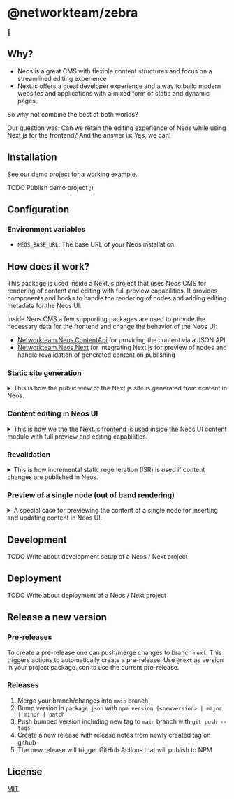# @networkteam/zebra

🦓

## Why?

* Neos is a great CMS with flexible content structures and focus on a streamlined editing experience
* Next.js offers a great developer experience and a way to build modern websites and applications with a mixed form of static and dynamic pages

So why not combine the best of both worlds?

Our question was: Can we retain the editing experience of Neos while using Next.js for the frontend? And the answer is: Yes, we can!

## Installation

See our demo project for a working example.

TODO Publish demo project ;)

## Configuration

### Environment variables

* `NEOS_BASE_URL`: The base URL of your Neos installation

## How does it work?

This package is used inside a Next.js project that uses Neos CMS for rendering of content and editing with full preview capabilities. It provides components and hooks to handle the rendering of nodes and adding editing metadata for the Neos UI.

Inside Neos CMS a few supporting packages are used to provide the necessary data for the frontend and change the behavior of the Neos UI:

* [Networkteam.Neos.ContentApi](https://github.com/networkteam/Networkteam.Neos.ContentApi) for providing the content via a JSON API
* [Networkteam.Neos.Next](https://github.com/networkteam/Networkteam.Neos.Next) for integrating Next.js for preview of nodes and handle revalidation of generated content on publishing

### Static site generation

<details>
  <summary>This is how the public view of the Next.js site is generated from content in Neos.</summary>

  Your Next.js project defines a [dynamic catch all route](https://nextjs.org/docs/routing/dynamic-routes#catch-all-routes) that will generate pages for document nodes in Neos CMS. The route is defined in `pages/[[...slug]].tsx`.

  Next.js will fetch a list of all document nodes from Neos via the Content API in `getStaticProps` for the `[[...slug]]` route.

  The `getStaticProps` function will then be called for each page with the `path` and `locale` as params.
  The data for the page will be fetched via the Content API in Neos by the path and locale.
  This data is the input for rendering the page, so the response of the Content API needs to contain all needed information like menu items, shared content in e.g. a footer and the content of the page itself.

  For this to work, the Neos base URL has to be known to Next.js via the `NEOS_BASE_URL` environment variable.
</details>

### Content editing in Neos UI

<details>
  <summary>This is how we the the Next.js frontend is used inside the Neos UI content module with full preview and editing capabilities.</summary>

  Now it get's a little trickier:

  You always access Neos CMS via your Next.js site by appending `/neos`, as usual.
  The `withZebra` config helper adds the necessary rewrites to the Next.js configuration in `next.config.js` to make this work.
  Next.js serves a custom `/neos/preview` route that is used to render the preview of a workspace version of a document node.
  It forwards your Neos session cookie to the Neos backend and fetches the content via the Content API - now with access to the user workspace and much more metadata for use in Neos UI.

  This is not done statically - as it would not allow to access the current request and user session - but on demand via `getServerSideProps`.

  By using the Zebra components and hooks for rendering, all the metadata for the Neos UI is added to the page. Inline editing should just work.

  All other requests to `/neos/*` (except `/neos/previewNode`) are proxied to the Neos backend.
</details>

### Revalidation

<details>
  <summary>This is how incremental static regeneration (ISR) is used if content changes are published in Neos.</summary>

  This is done by the [Networkteam.Neos.Next](https://github.com/networkteam/Networkteam.Neos.Next) package in Neos. It hooks into the publishing signals, collects changed nodes and their closest document nodes and triggers a revalidation of the pages via a Next.js API route (defaults to `/api/revalidate`). A revalidate token is used to prevent unauthorized revalidation requests.

  For this to work, the Next.js base URL has to be known inside Neos.
</details>

### Preview of a single node (out of band rendering)

<details>
  <summary>A special case for previewing the content of a single node for inserting and updating content in Neos UI.</summary>

  We use the Next.js frontend again for previewing the content of a single node.
  To override the default behavior which uses Fusion inside a controller in Neos,
  the [Networkteam.Neos.Next](https://github.com/networkteam/Networkteam.Neos.Next)
  package provides a Fusion prototype that renders the content of a node via the Next.js frontend. A single Fusion path is used by Zebra in the metadata for all nodes to use this special preview implementation.

  For this to work, the Next.js base URL has to be known inside Neos.
</details>

## Development

TODO Write about development setup of a Neos / Next project

## Deployment

TODO Write about deployment of a Neos / Next project

## Release a new version

### Pre-releases

To create a pre-release one can push/merge changes to branch `next`. This triggers actions to automatically create a pre-release.
Use `@next` as version in your project package.json to use the current pre-release.

### Releases

1. Merge your branch/changes into `main` branch
2. Bump version in `package.json` with `npm version [<newversion> | major | minor | patch`
3. Push bumped version including new tag to `main` branch with `git push --tags`
4. Create a new release with release notes from newly created tag on github
5. The new release will trigger GitHub Actions that will publish to NPM

## License

[MIT](./LICENSE.md)
